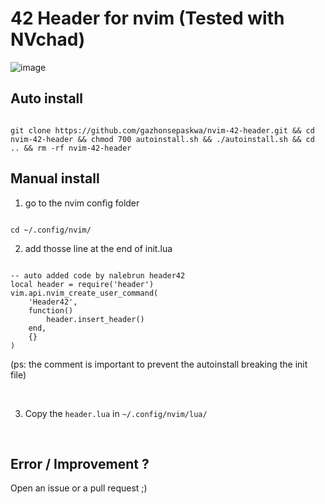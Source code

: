 # 42 Header for nvim (Tested with NVchad)

![image](https://github.com/user-attachments/assets/28f3a7bc-afd8-4f41-a4aa-9cdc8ce0c16c)

## Auto install

```

git clone https://github.com/gazhonsepaskwa/nvim-42-header.git && cd nvim-42-header && chmod 700 autoinstall.sh && ./autoinstall.sh && cd .. && rm -rf nvim-42-header

```

## Manual install

1. go to the nvim config folder
```

cd ~/.config/nvim/

```

2. add thosse line at the end of init.lua
```

-- auto added code by nalebrun header42
local header = require('header')
vim.api.nvim_create_user_command(
    'Header42',
    function()
        header.insert_header()
    end,
    {}
)

```
(ps: the comment is important to prevent the autoinstall breaking the init file)

<br>

3. Copy the ```header.lua``` in ```~/.config/nvim/lua/```

<br>

## Error / Improvement ?

Open an issue or a pull request ;)

